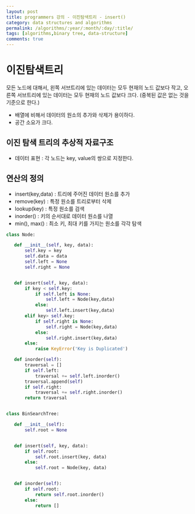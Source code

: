 ```yaml
---
layout: post
title: programmers 강의 - 이진탐색트리 - insert()
category: data structures and algorithms
permalink: /algorithms/:year/:month/:day/:title/
tags: [algorithms,binary tree, data-structure]
comments: true
---
```


# 이진탐색트리 
모든 노드에 대해서, 왼쪽 서브트리에 있는 데이터는 모두 현재의 노드 값보다 작고, 오른쪽 서브트리에 있는 데이터는 모두 현재의 노드 값보다 크다. (중복된 값은 없는 것을 기준으로 한다.)
- 배열에 비해서 데이터의 원소의 추가와 삭제가 용이하다. 
- 공간 소요가 크다. 

## 이진 탐색 트리의 추상적 자료구조
- 데이터 표현 : 각 노드는 key, value의 쌍으로 지정한다.

## 연산의 정의
- insert(key,data) : 트리에 주어진 데이터 원소를 추가
- remove(key) : 특정 원소를 트리로부터 삭제
 - lookup(key) : 특정 원소를 검색
 - inorder() : 키의 순서대로 데이터 원소를 나열
 - min(), max() : 최소 키, 최대 키를 가지는 원소를 각각 탐색

 ``` python 
 class Node:

    def __init__(self, key, data):
        self.key = key
        self.data = data
        self.left = None
        self.right = None


    def insert(self, key, data):
        if key < self.key:
            if self.left is None:
                self.left = Node(key,data)
            else:
                self.left.insert(key,data)
        elif key> self.key:
            if self.right is None:
                self.right = Node(key,data)
            else:
                self.right.insert(key,data)
        else:
            raise KeyError('Key is Duplicated')

    def inorder(self):
        traversal = []
        if self.left:
            traversal += self.left.inorder()
        traversal.append(self)
        if self.right:
            traversal += self.right.inorder()
        return traversal


class BinSearchTree:

    def __init__(self):
        self.root = None


    def insert(self, key, data):
        if self.root:
            self.root.insert(key, data)
        else:
            self.root = Node(key, data)


    def inorder(self):
        if self.root:
            return self.root.inorder()
        else:
            return []


```
    
        

    